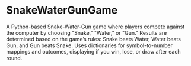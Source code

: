 # SnakeWaterGunGame
A Python-based Snake-Water-Gun game where players compete against the computer by choosing "Snake," "Water," or "Gun." Results are determined based on the game’s rules: Snake beats Water, Water beats Gun, and Gun beats Snake. Uses dictionaries for symbol-to-number mappings and outcomes, displaying if you win, lose, or draw after each round.
